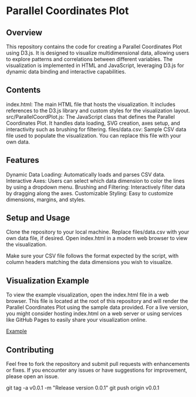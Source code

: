 # Parallel Coordinates Plot
## Overview

This repository contains the code for creating a Parallel Coordinates Plot using D3.js. It is designed to visualize multidimensional data, allowing users to explore patterns and correlations between different variables. The visualization is implemented in HTML and JavaScript, leveraging D3.js for dynamic data binding and interactive capabilities.
## Contents

index.html: The main HTML file that hosts the visualization. It includes references to the D3.js library and custom styles for the visualization layout.
src/ParallelCoordPlot.js: The JavaScript class that defines the Parallel Coordinates Plot. It handles data loading, SVG creation, axes setup, and interactivity such as brushing for filtering.
files/data.csv: Sample CSV data file used to populate the visualization. You can replace this file with your own data.

## Features

Dynamic Data Loading: Automatically loads and parses CSV data.
Interactive Axes: Users can select which data dimension to color the lines by using a dropdown menu.
Brushing and Filtering: Interactively filter data by dragging along the axes.
Customizable Styling: Easy to customize dimensions, margins, and styles.

## Setup and Usage

Clone the repository to your local machine.
Replace files/data.csv with your own data file, if desired.
Open index.html in a modern web browser to view the visualization.

Make sure your CSV file follows the format expected by the script, with column headers matching the data dimensions you wish to visualize.

## Visualization Example

To view the example visualization, open the index.html file in a web browser. This file is located at the root of this repository and will render the Parallel Coordinates Plot using the sample data provided. For a live version, you might consider hosting index.html on a web server or using services like GitHub Pages to easily share your visualization online.

[Example](./demo.html)

## Contributing

Feel free to fork the repository and submit pull requests with enhancements or fixes. If you encounter any issues or have suggestions for improvement, please open an issue.

git tag -a v0.0.1 -m "Release version 0.0.1"
  git push origin v0.0.1
